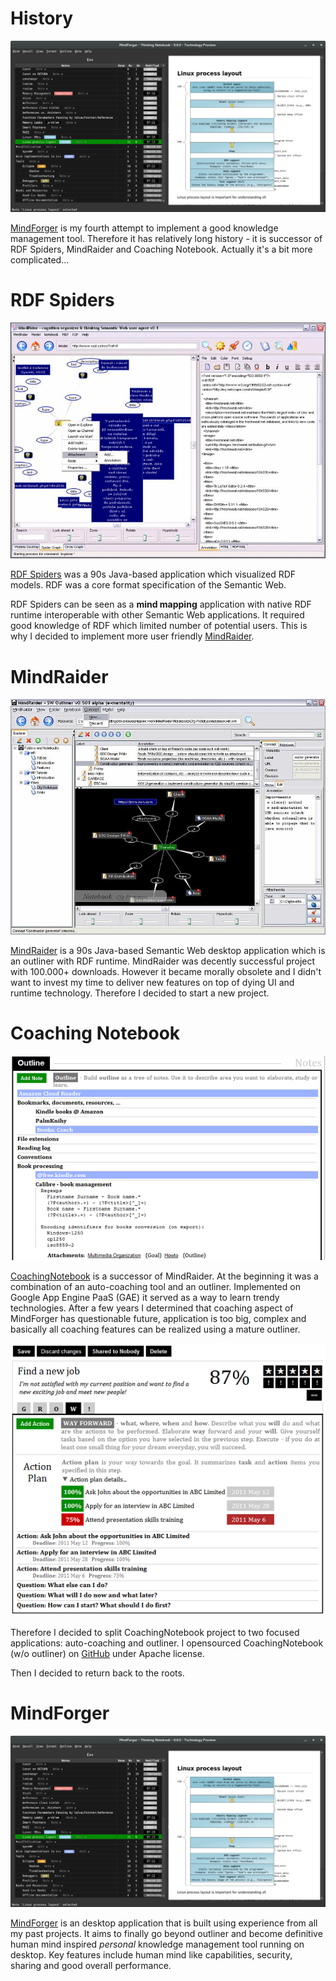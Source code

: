 # History <!-- Metadata: type: Outline; created: 2018-02-23 10:56:27; reads: 98; read: 2018-05-10 12:51:32; revision: 98; modified: 2018-05-10 12:51:32; importance: 0/5; urgency: 0/5; -->
![MindForger](mindforger.png)

[MindForger](https://www.mindforger.com) is my fourth attempt to implement a good knowledge management
tool. Therefore it has relatively long history - it is successor of
RDF Spiders, MindRaider and Coaching Notebook. Actually it's a bit more 
complicated...
# RDF Spiders <!-- Metadata: type: Note; created: 2018-03-18 09:12:54; reads: 38; read: 2018-05-10 12:48:36; revision: 36; modified: 2018-05-10 12:48:36; -->
![RDF Spiders](history.spiders.jpg)

[RDF Spiders](http://mindraider.sourceforge.net/gallery/mindraider-incubator/index.html) was 
a 90s Java-based application which visualized RDF models. RDF was a core format specification
of the Semantic Web. 

RDF Spiders can be seen as a **mind mapping** application with native 
RDF runtime interoperable with other Semantic Web applications.
It required good knowledge of RDF which limited 
number of potential users. This is why I decided to implement more user friendly 
[MindRaider](#mindraider).
# MindRaider <!-- Metadata: type: Note; created: 2018-03-18 09:12:59; reads: 17; read: 2018-04-24 17:18:33; revision: 4; modified: 2018-04-24 17:18:33; -->
![MindRaider](history.mr.jpg)

[MindRaider](http://mindraider.sourceforge.net/) is a 90s Java-based 
Semantic Web desktop application which is an outliner with RDF runtime. 
MindRaider was decently successful project with 100.000+ downloads. However 
it became morally obsolete and I didn't want to invest my time to deliver new features 
on top of dying UI and runtime technology. Therefore I decided to start a new project.
# Coaching Notebook <!-- Metadata: type: Note; created: 2018-03-18 09:13:06; reads: 13; read: 2018-03-18 09:19:34; revision: 8; modified: 2018-03-18 09:19:34; -->
![Coaching Notebook](history.mf.png)

[CoachingNotebook](http://web.mindforger.com/) is a successor of MindRaider. 
At the beginning it was a combination of an auto-coaching tool and an outliner.
Implemented on Google App Engine PaaS (GAE) it served as a way to learn trendy
technologies. After a few years I determined
that coaching aspect of MindForger has questionable future, application is too big,
complex and basically all coaching features can be realized using a mature outliner.

![CoachingNotebook](history.coaching-notebook.png)

Therefore I decided to split CoachingNotebook project to two focused applications:
auto-coaching and outliner. I opensourced CoachingNotebook (w/o outliner) 
on [GitHub](https://github.com/dvorka/coaching-notebook) under Apache license.

Then I decided to return back to the roots.
# MindForger <!-- Metadata: type: Note; tags: cool; created: 2018-03-18 09:14:07; reads: 6; read: 2018-05-10 12:51:32; revision: 5; modified: 2018-05-10 12:51:32; -->
![MindForger](mindforger.png)

[MindForger](https://github.com/dvorka/mindforger) is an desktop
application that is built using experience from all my past projects. 
It aims to finally go beyond outliner and become definitive human mind inspired *personal* knowledge management 
tool running on desktop. Key features include human mind like capabilities, security, sharing and good overall performance.
